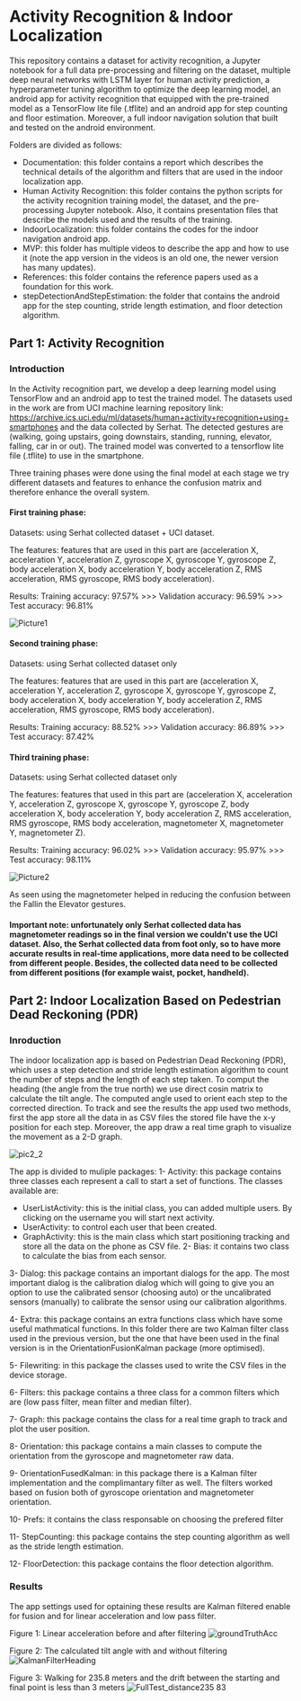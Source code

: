 # Activity Recognition & Indoor Localization
This repository contains a dataset for activity recognition, a Jupyter notebook for a full data pre-processing and filtering on the dataset, multiple deep neural networks with LSTM layer for human activity prediction, a hyperparameter tuning algorithm to optimize the deep learning model, an android app for activity recognition that equipped with the pre-trained model as a TensorFlow lite file (.tflite) and an android app for step counting and floor estimation. Moreover, a full indoor navigation solution that built and tested on the android environment.

Folders are divided as follows:

* Documentation: this folder contains a report which describes the technical details of the algorithm and filters that are used in the indoor localization app.
* Human Activity Recognition: this folder contains the python scripts for the activity recognition training model, the dataset, and the pre-processing Jupyter notebook. Also, it contains presentation files that describe the models used and the results of the training.
* IndoorLocalization: this folder contains the codes for the indoor navigation android app.
* MVP: this folder has multiple videos to describe the app and how to use it (note the app version in the videos is an old one, the newer version has many updates).
* References: this folder contains the reference papers used as a foundation for this work.
* stepDetectionAndStepEstimation: the folder that contains the android app for the step counting, stride length estimation, and floor detection algorithm.

## Part 1: Activity Recognition

### Introduction
In the Activity recognition part, we develop a deep learning model using TensorFlow and an android app to test the trained model. The datasets used in the work are from UCI machine learning repository link: https://archive.ics.uci.edu/ml/datasets/human+activity+recognition+using+smartphones and the data collected by Serhat. The detected gestures are (walking, going upstairs, going downstairs, standing, running, elevator, falling, car in or out). The trained model was converted to a tensorflow lite file (.tflite) to use in the smartphone. 

Three training phases were done using the final model at each stage we try different datasets and features to enhance the confusion matrix and therefore enhance the overall system.

#### First training phase: 
Datasets: using Serhat collected dataset + UCI dataset. 

The features: features that are used in this part are (acceleration X, acceleration Y, acceleration Z, gyroscope X, gyroscope Y, gyroscope Z, body acceleration X, body acceleration Y, body acceleration Z, RMS acceleration, RMS gyroscope, RMS body acceleration).

Results: Training accuracy: 97.57% >>> Validation accuracy: 96.59% >>> Test accuracy: 96.81%

![Picture1](https://user-images.githubusercontent.com/43111249/92290014-4a6c7a00-ef1b-11ea-90d7-e8ca61b028f7.png)

#### Second training phase: 
Datasets: using Serhat collected dataset only

The features: features that are used in this part are (acceleration X, acceleration Y, acceleration Z, gyroscope X, gyroscope Y, gyroscope Z, body acceleration X, body acceleration Y, body acceleration Z, RMS acceleration, RMS gyroscope, RMS body acceleration).

Results: Training accuracy: 88.52% >>> Validation accuracy: 86.89% >>> Test accuracy: 87.42%

#### Third training phase: 
Datasets: using Serhat collected dataset only

The features: features that used in this part are (acceleration X, acceleration Y, acceleration Z, gyroscope X, gyroscope Y, gyroscope Z, body acceleration X, body acceleration Y, body acceleration Z, RMS acceleration, RMS gyroscope, RMS body acceleration, magnetometer X, magnetometer Y, magnetometer Z).

Results: Training accuracy: 96.02% >>> Validation accuracy: 95.97% >>> Test accuracy: 98.11%

![Picture2](https://user-images.githubusercontent.com/43111249/92290029-55bfa580-ef1b-11ea-8314-441537567300.png)

As seen using the magnetometer helped in reducing the confusion between the Fallin the Elevator gestures.

#### Important note: unfortunately only Serhat collected data has magnetometer readings so in the final version we couldn't use the UCI dataset. Also, the Serhat collected data from foot only, so to have more accurate results in real-time applications, more data need to be collected from different people. Besides, the collected data need to be collected from different positions (for example waist, pocket, handheld).

## Part 2: Indoor Localization Based on Pedestrian Dead Reckoning (PDR)

### Inroduction
The indoor localization app is based on Pedestrian Dead Reckoning (PDR), which uses a step detection and stride length estimation algorithm to count the number of steps and the length of each step taken. To comput the heading (the angle from the true north) we use direct cosin matrix to calculate the tilt angle. The computed angle used to orient each step to the corrected direction. To track and see the results the app used two methods, first the app store all the data in as CSV files the stored file have the x-y position for each step. Moreover, the app draw a real time graph to visualize the movement as a 2-D graph.

![pic2_2](https://user-images.githubusercontent.com/43111249/92306391-73caeb80-ef97-11ea-8b26-23fdb21e3294.png)

The app is divided to muliple packages:
1- Activity: this package contains three classes each represent a call to start a set of functions. The classes available are:
* UserListActivity: this is the initial class, you can added multiple users. By clicking on the username you will start next activity.
* UserActivity: to control each user that been created.
* GraphActivity: this is the main class which start positioning tracking and store all the data on the phone as CSV file.
2- Bias: it contains two class to calculate the bias from each sensor.

3- Dialog: this package contains an important dialogs for the app. The most important dialog is the calibration dialog which will going to give you an option to use the calibrated sensor (choosing auto) or the uncalibrated sensors (manually) to calibrate the sensor using our calibration algorithms.

4- Extra: this package contains an extra functions class which have some useful mathmatical functions. In this folder there are two Kalman filter class used in the previous version, but the one that have been used in the final version is in the OrientationFusionKalman package (more optimised).

5- Filewriting: in this package the classes used to write the CSV files in the device storage.

6- Filters: this package contains a three class for a common filters which are (low pass filter, mean filter and median filter).

7- Graph: this package contains the class for a real time graph to track and plot the user position.

8- Orientation: this package contains a main classes to compute the orientation from the gyroscope and magnetometer raw data.

9- OrientationFusedKalman: in this package there is a Kalman filter implementation and the complimantary filter as well. The filters worked based on fusion both of gyroscope orientation and magnetometer orientation.

10- Prefs: it contains the class responsable on choosing the prefered filter

11- StepCounting: this package contains the step counting algorithm as well as the stride length estimation.

12- FloorDetection: this package contains the floor detection algorithm.

### Results
The app settings used for optaining these results are Kalman filtered enable for fusion and for linear acceleration and low pass filter.

Figure 1: Linear acceleration before and after filtering
![groundTruthAcc](https://user-images.githubusercontent.com/43111249/92309775-0cba3080-efb1-11ea-9646-d8b6ab3275b7.png)

Figure 2: The calculated tilt angle with and without filtering
![KalmanFilterHeading](https://user-images.githubusercontent.com/43111249/92309772-075ce600-efb1-11ea-9226-8eead077958f.png)

Figure 3: Walking for 235.8 meters and the drift between the starting and final point is less than 3 meters
![FullTest_distance235 83](https://user-images.githubusercontent.com/43111249/92309766-02983200-efb1-11ea-9eda-88c17c1f2335.png)
